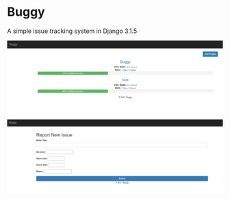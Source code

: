 # Buggy
A simple issue tracking system in Django 3.1.5


![Alt text](https://github.com/Aliai3aiai/Buggy/blob/main/buggy2.png?raw=true)
![Alt text](https://github.com/Aliai3aiai/Buggy/blob/main/buggy1.png?raw=true)
